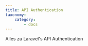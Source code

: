 ```yaml
---
title: API Authentication
taxonomy:
    category:
        - docs
---
```


Alles zu Laravel's API Authentication